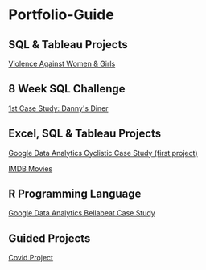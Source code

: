 # Portfolio-Guide

<h2> SQL & Tableau Projects </h2>


<a href="https://github.com/Dimitra-Nikoloutsou/Violence-Against-Women-Girls.git">Violence Against Women & Girls</a>


<h2> 8 Week SQL Challenge </h2>

<a href="https://github.com/Dimitra-Nikoloutsou/Danny-s-Dinner.git">1st Case Study: Danny's Diner</a>

<h2> Excel, SQL & Tableau Projects </h2>

<a href="https://github.com/Dimitra-Nikoloutsou/Google_Data_Analytics_Cyclistic_Case_Study_first-project.git">Google Data Analytics Cyclistic Case Study (first project)</a>

<a href="https://github.com/Dimitra-Nikoloutsou/IMDB-Movies.git">IMDB Movies</a>

<h2> R Programming Language </h2>

<a href="https://github.com/Dimitra-Nikoloutsou/Google_Data_Analytics_Bellabeat_Case_Study.git">Google Data Analytics Bellabeat Case Study</a>

<h2> Guided Projects </h2>

<a href="https://github.com/Dimitra-Nikoloutsou/Covid-project.git">Covid Project</a>


